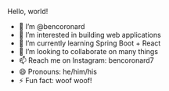Hello, world!
- 👋 I’m @bencoronard
- 👀 I’m interested in building web applications
- 🌱 I’m currently learning Spring Boot + React
- 💞️ I’m looking to collaborate on many things
- 📫 Reach me on Instagram: bencoronard7
- 😄 Pronouns: he/him/his
- ⚡ Fun fact: woof woof!

<!---
bencoronard/bencoronard is a ✨ special ✨ repository because its `README.md` (this file) appears on your GitHub profile.
You can click the Preview link to take a look at your changes.
--->
